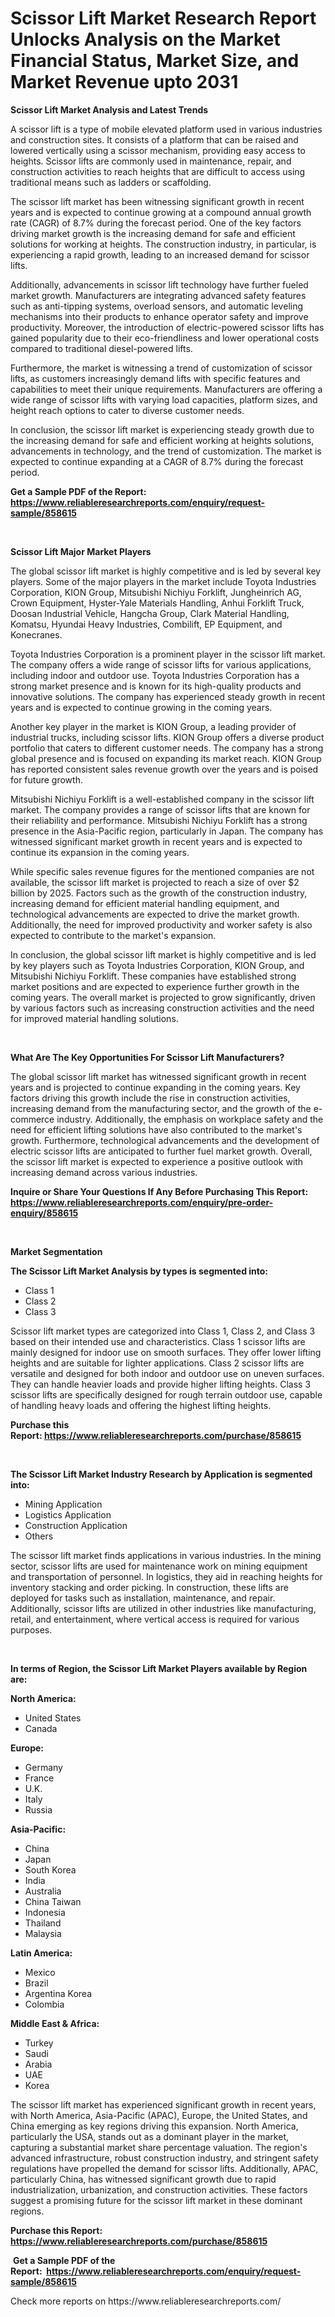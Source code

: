 <p><h1>Scissor Lift Market Research Report Unlocks Analysis on the Market Financial Status, Market Size, and Market Revenue upto 2031</h1></p><p><strong>Scissor Lift Market Analysis and Latest Trends</strong></p>
<p><p>A scissor lift is a type of mobile elevated platform used in various industries and construction sites. It consists of a platform that can be raised and lowered vertically using a scissor mechanism, providing easy access to heights. Scissor lifts are commonly used in maintenance, repair, and construction activities to reach heights that are difficult to access using traditional means such as ladders or scaffolding.</p><p>The scissor lift market has been witnessing significant growth in recent years and is expected to continue growing at a compound annual growth rate (CAGR) of 8.7% during the forecast period. One of the key factors driving market growth is the increasing demand for safe and efficient solutions for working at heights. The construction industry, in particular, is experiencing a rapid growth, leading to an increased demand for scissor lifts.</p><p>Additionally, advancements in scissor lift technology have further fueled market growth. Manufacturers are integrating advanced safety features such as anti-tipping systems, overload sensors, and automatic leveling mechanisms into their products to enhance operator safety and improve productivity. Moreover, the introduction of electric-powered scissor lifts has gained popularity due to their eco-friendliness and lower operational costs compared to traditional diesel-powered lifts.</p><p>Furthermore, the market is witnessing a trend of customization of scissor lifts, as customers increasingly demand lifts with specific features and capabilities to meet their unique requirements. Manufacturers are offering a wide range of scissor lifts with varying load capacities, platform sizes, and height reach options to cater to diverse customer needs.</p><p>In conclusion, the scissor lift market is experiencing steady growth due to the increasing demand for safe and efficient working at heights solutions, advancements in technology, and the trend of customization. The market is expected to continue expanding at a CAGR of 8.7% during the forecast period.</p></p>
<p><strong>Get a Sample PDF of the Report:&nbsp; <a href="https://www.reliableresearchreports.com/enquiry/request-sample/858615">https://www.reliableresearchreports.com/enquiry/request-sample/858615</a></strong></p>
<p>&nbsp;</p>
<p><strong>Scissor Lift Major Market Players</strong></p>
<p><p>The global scissor lift market is highly competitive and is led by several key players. Some of the major players in the market include Toyota Industries Corporation, KION Group, Mitsubishi Nichiyu Forklift, Jungheinrich AG, Crown Equipment, Hyster-Yale Materials Handling, Anhui Forklift Truck, Doosan Industrial Vehicle, Hangcha Group, Clark Material Handling, Komatsu, Hyundai Heavy Industries, Combilift, EP Equipment, and Konecranes.</p><p>Toyota Industries Corporation is a prominent player in the scissor lift market. The company offers a wide range of scissor lifts for various applications, including indoor and outdoor use. Toyota Industries Corporation has a strong market presence and is known for its high-quality products and innovative solutions. The company has experienced steady growth in recent years and is expected to continue growing in the coming years.</p><p>Another key player in the market is KION Group, a leading provider of industrial trucks, including scissor lifts. KION Group offers a diverse product portfolio that caters to different customer needs. The company has a strong global presence and is focused on expanding its market reach. KION Group has reported consistent sales revenue growth over the years and is poised for future growth.</p><p>Mitsubishi Nichiyu Forklift is a well-established company in the scissor lift market. The company provides a range of scissor lifts that are known for their reliability and performance. Mitsubishi Nichiyu Forklift has a strong presence in the Asia-Pacific region, particularly in Japan. The company has witnessed significant market growth in recent years and is expected to continue its expansion in the coming years.</p><p>While specific sales revenue figures for the mentioned companies are not available, the scissor lift market is projected to reach a size of over $2 billion by 2025. Factors such as the growth of the construction industry, increasing demand for efficient material handling equipment, and technological advancements are expected to drive the market growth. Additionally, the need for improved productivity and worker safety is also expected to contribute to the market's expansion.</p><p>In conclusion, the global scissor lift market is highly competitive and is led by key players such as Toyota Industries Corporation, KION Group, and Mitsubishi Nichiyu Forklift. These companies have established strong market positions and are expected to experience further growth in the coming years. The overall market is projected to grow significantly, driven by various factors such as increasing construction activities and the need for improved material handling solutions.</p></p>
<p>&nbsp;</p>
<p><strong>What Are The Key Opportunities For Scissor Lift Manufacturers?</strong></p>
<p><p>The global scissor lift market has witnessed significant growth in recent years and is projected to continue expanding in the coming years. Key factors driving this growth include the rise in construction activities, increasing demand from the manufacturing sector, and the growth of the e-commerce industry. Additionally, the emphasis on workplace safety and the need for efficient lifting solutions have also contributed to the market's growth. Furthermore, technological advancements and the development of electric scissor lifts are anticipated to further fuel market growth. Overall, the scissor lift market is expected to experience a positive outlook with increasing demand across various industries.</p></p>
<p><strong>Inquire or Share Your Questions If Any Before Purchasing This Report: <a href="https://www.reliableresearchreports.com/enquiry/pre-order-enquiry/858615">https://www.reliableresearchreports.com/enquiry/pre-order-enquiry/858615</a></strong></p>
<p>&nbsp;</p>
<p><strong>Market Segmentation</strong></p>
<p><strong>The Scissor Lift Market Analysis by types is segmented into:</strong></p>
<p><ul><li>Class 1</li><li>Class 2</li><li>Class 3</li></ul></p>
<p><p>Scissor lift market types are categorized into Class 1, Class 2, and Class 3 based on their intended use and characteristics. Class 1 scissor lifts are mainly designed for indoor use on smooth surfaces. They offer lower lifting heights and are suitable for lighter applications. Class 2 scissor lifts are versatile and designed for both indoor and outdoor use on uneven surfaces. They can handle heavier loads and provide higher lifting heights. Class 3 scissor lifts are specifically designed for rough terrain outdoor use, capable of handling heavy loads and offering the highest lifting heights.</p></p>
<p><strong>Purchase this Report:&nbsp;<a href="https://www.reliableresearchreports.com/purchase/858615">https://www.reliableresearchreports.com/purchase/858615</a></strong></p>
<p>&nbsp;</p>
<p><strong>The Scissor Lift Market Industry Research by Application is segmented into:</strong></p>
<p><ul><li>Mining Application</li><li>Logistics Application</li><li>Construction Application</li><li>Others</li></ul></p>
<p><p>The scissor lift market finds applications in various industries. In the mining sector, scissor lifts are used for maintenance work on mining equipment and transportation of personnel. In logistics, they aid in reaching heights for inventory stacking and order picking. In construction, these lifts are deployed for tasks such as installation, maintenance, and repair. Additionally, scissor lifts are utilized in other industries like manufacturing, retail, and entertainment, where vertical access is required for various purposes.</p></p>
<p>&nbsp;</p>
<p><strong>In terms of Region, the Scissor Lift Market Players available by Region are:</strong></p>
<p>
    <p> <strong> North America: </strong>
        <ul>
            <li>United States</li>
            <li>Canada</li>
        </ul>
        </p> 
    <p> <strong> Europe: </strong>
        <ul>
            <li>Germany</li>
            <li>France</li>
            <li>U.K.</li>
            <li>Italy</li>
            <li>Russia</li>
        </ul>
        </p> 
    <p> <strong> Asia-Pacific: </strong>
        <ul>
            <li>China</li>
            <li>Japan</li>
            <li>South Korea</li>
            <li>India</li>
            <li>Australia</li>
            <li>China Taiwan</li>
            <li>Indonesia</li>
            <li>Thailand</li>
            <li>Malaysia</li>
        </ul>
        </p> 
    <p> <strong> Latin America: </strong>
        <ul>
            <li>Mexico</li>
            <li>Brazil</li>
            <li>Argentina Korea</li>
            <li>Colombia</li>
        </ul>
        </p> 
    <p> <strong> Middle East & Africa: </strong>
        <ul>
            <li>Turkey</li>
            <li>Saudi</li>
            <li>Arabia</li>
            <li>UAE</li>
            <li>Korea</li>
        </ul>
    </p>
    </p>
<p><p>The scissor lift market has experienced significant growth in recent years, with North America, Asia-Pacific (APAC), Europe, the United States, and China emerging as key regions driving this expansion. North America, particularly the USA, stands out as a dominant player in the market, capturing a substantial market share percentage valuation. The region's advanced infrastructure, robust construction industry, and stringent safety regulations have propelled the demand for scissor lifts. Additionally, APAC, particularly China, has witnessed significant growth due to rapid industrialization, urbanization, and construction activities. These factors suggest a promising future for the scissor lift market in these dominant regions.</p></p>
<p><strong>Purchase this Report: <a href="https://www.reliableresearchreports.com/purchase/858615">https://www.reliableresearchreports.com/purchase/858615</a></strong></p>
<p>&nbsp;<strong>Get a Sample PDF of the Report:&nbsp;&nbsp;<a href="https://www.reliableresearchreports.com/enquiry/request-sample/858615">https://www.reliableresearchreports.com/enquiry/request-sample/858615</a></strong></p>
<p><strong></strong></p>
<p>Check more reports on https://www.reliableresearchreports.com/</p>